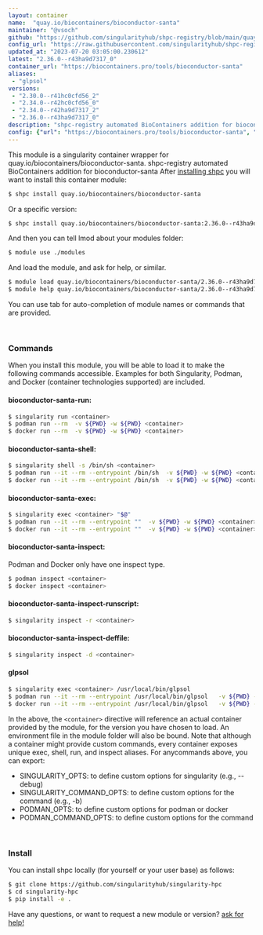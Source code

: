 ```yaml
---
layout: container
name:  "quay.io/biocontainers/bioconductor-santa"
maintainer: "@vsoch"
github: "https://github.com/singularityhub/shpc-registry/blob/main/quay.io/biocontainers/bioconductor-santa/container.yaml"
config_url: "https://raw.githubusercontent.com/singularityhub/shpc-registry/main/quay.io/biocontainers/bioconductor-santa/container.yaml"
updated_at: "2023-07-20 03:05:00.230612"
latest: "2.36.0--r43ha9d7317_0"
container_url: "https://biocontainers.pro/tools/bioconductor-santa"
aliases:
 - "glpsol"
versions:
 - "2.30.0--r41hc0cfd56_2"
 - "2.34.0--r42hc0cfd56_0"
 - "2.34.0--r42ha9d7317_2"
 - "2.36.0--r43ha9d7317_0"
description: "shpc-registry automated BioContainers addition for bioconductor-santa"
config: {"url": "https://biocontainers.pro/tools/bioconductor-santa", "maintainer": "@vsoch", "description": "shpc-registry automated BioContainers addition for bioconductor-santa", "latest": {"2.36.0--r43ha9d7317_0": "sha256:aab3c8d75e1b423bc4c39643495a3e9cd550c6f9c6f303074d437fdf6c9cb6ae"}, "tags": {"2.30.0--r41hc0cfd56_2": "sha256:c1446254ca0e49aa8bc386edfe9fcf1964aa736f5814860331d17e9347ebdd1a", "2.34.0--r42hc0cfd56_0": "sha256:421a4e8125128b8cb738447b1df6b7d335151e6b022d540b1c40b9451f636c52", "2.34.0--r42ha9d7317_2": "sha256:a72678b87b7d3d6c9017911522c7f7fa842eaade4d99bba9a63460b34adbbfc6", "2.36.0--r43ha9d7317_0": "sha256:aab3c8d75e1b423bc4c39643495a3e9cd550c6f9c6f303074d437fdf6c9cb6ae"}, "docker": "quay.io/biocontainers/bioconductor-santa", "aliases": {"glpsol": "/usr/local/bin/glpsol"}}
---
```


This module is a singularity container wrapper for quay.io/biocontainers/bioconductor-santa.
shpc-registry automated BioContainers addition for bioconductor-santa
After [installing shpc](#install) you will want to install this container module:


```bash
$ shpc install quay.io/biocontainers/bioconductor-santa
```

Or a specific version:

```bash
$ shpc install quay.io/biocontainers/bioconductor-santa:2.36.0--r43ha9d7317_0
```

And then you can tell lmod about your modules folder:

```bash
$ module use ./modules
```

And load the module, and ask for help, or similar.

```bash
$ module load quay.io/biocontainers/bioconductor-santa/2.36.0--r43ha9d7317_0
$ module help quay.io/biocontainers/bioconductor-santa/2.36.0--r43ha9d7317_0
```

You can use tab for auto-completion of module names or commands that are provided.

<br>

### Commands

When you install this module, you will be able to load it to make the following commands accessible.
Examples for both Singularity, Podman, and Docker (container technologies supported) are included.

#### bioconductor-santa-run:

```bash
$ singularity run <container>
$ podman run --rm  -v ${PWD} -w ${PWD} <container>
$ docker run --rm  -v ${PWD} -w ${PWD} <container>
```

#### bioconductor-santa-shell:

```bash
$ singularity shell -s /bin/sh <container>
$ podman run --it --rm --entrypoint /bin/sh  -v ${PWD} -w ${PWD} <container>
$ docker run --it --rm --entrypoint /bin/sh  -v ${PWD} -w ${PWD} <container>
```

#### bioconductor-santa-exec:

```bash
$ singularity exec <container> "$@"
$ podman run --it --rm --entrypoint ""  -v ${PWD} -w ${PWD} <container> "$@"
$ docker run --it --rm --entrypoint ""  -v ${PWD} -w ${PWD} <container> "$@"
```

#### bioconductor-santa-inspect:

Podman and Docker only have one inspect type.

```bash
$ podman inspect <container>
$ docker inspect <container>
```

#### bioconductor-santa-inspect-runscript:

```bash
$ singularity inspect -r <container>
```

#### bioconductor-santa-inspect-deffile:

```bash
$ singularity inspect -d <container>
```


#### glpsol

```bash
$ singularity exec <container> /usr/local/bin/glpsol
$ podman run --it --rm --entrypoint /usr/local/bin/glpsol   -v ${PWD} -w ${PWD} <container> -c " $@"
$ docker run --it --rm --entrypoint /usr/local/bin/glpsol   -v ${PWD} -w ${PWD} <container> -c " $@"
```



In the above, the `<container>` directive will reference an actual container provided
by the module, for the version you have chosen to load. An environment file in the
module folder will also be bound. Note that although a container
might provide custom commands, every container exposes unique exec, shell, run, and
inspect aliases. For anycommands above, you can export:

 - SINGULARITY_OPTS: to define custom options for singularity (e.g., --debug)
 - SINGULARITY_COMMAND_OPTS: to define custom options for the command (e.g., -b)
 - PODMAN_OPTS: to define custom options for podman or docker
 - PODMAN_COMMAND_OPTS: to define custom options for the command

<br>

### Install

You can install shpc locally (for yourself or your user base) as follows:

```bash
$ git clone https://github.com/singularityhub/singularity-hpc
$ cd singularity-hpc
$ pip install -e .
```

Have any questions, or want to request a new module or version? [ask for help!](https://github.com/singularityhub/singularity-hpc/issues)
